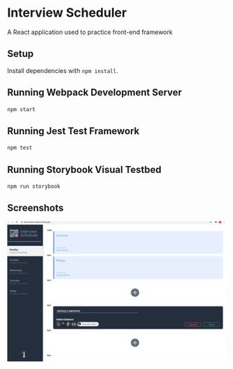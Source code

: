 # Interview Scheduler

A React application used to practice front-end framework

## Setup

Install dependencies with `npm install`.

## Running Webpack Development Server

```sh
npm start
```

## Running Jest Test Framework

```sh
npm test
```

## Running Storybook Visual Testbed

```sh
npm run storybook
```
## Screenshots

!["Screenshot of Scheduler page"](https://github.com/rafogi/scheduler/blob/master/public/images/Scheduler.png)

